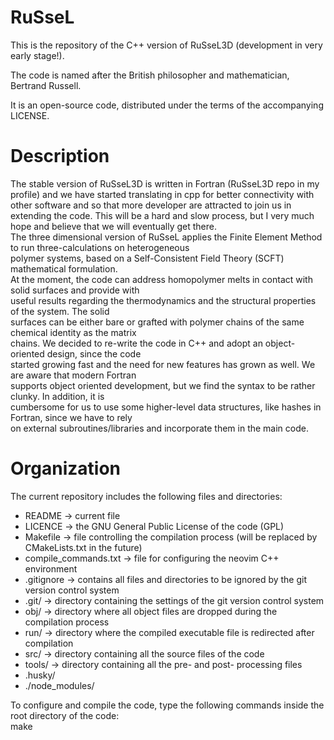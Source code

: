 # RuSseL
This is the repository of the C++ version of RuSseL3D (development in very early stage!).

The code is named after the British philosopher and mathematician, Bertrand Russell.

It is an open-source code, distributed under the terms of the accompanying LICENSE.

# Description
The stable version of RuSseL3D is written in Fortran (RuSseL3D repo in my profile) and we have started translating in cpp for better
connectivity with other software and so that more developer are attracted to join us in extending the code.
This will be a hard and slow process, but I very much hope and believe that we will eventually get there.\
The three dimensional version of RuSseL applies the Finite Element Method to run three-calculations on heterogeneous\
polymer systems, based on a Self-Consistent Field Theory (SCFT) mathematical formulation.\
At the moment, the code can address homopolymer melts in contact with solid surfaces and provide with\
useful results regarding the thermodynamics and the structural properties of the system. The solid\
surfaces can be either bare or grafted with polymer chains of the same chemical identity as the matrix\
chains. We decided to re-write the code in C++ and adopt an object-oriented design, since the code\
started growing fast and the need for new features has grown as well. We are aware that modern Fortran\
supports object oriented development, but we find the syntax to be rather clunky. In addition, it is\
cumbersome for us to use some higher-level data structures, like hashes in Fortran, since we have to rely\
on external subroutines/libraries and incorporate them in the main code. 

# Organization
The current repository includes the following files and directories:
 - README                -> current file
 - LICENCE               -> the GNU General Public License of the code (GPL)
 - Makefile              -> file controlling the compilation process (will be replaced by CMakeLists.txt in the future)
 - compile_commands.txt -> file for configuring the neovim C++ environment
 - .gitignore            -> contains all files and directories to be ignored by the git version control system
 - .git/                 -> directory containing the settings of the git version control system
 - obj/                  -> directory where all object files are dropped during the compilation process
 - run/                  -> directory where the compiled executable file is redirected after compilation
 - src/                  -> directory containing all the source files of the code
 - tools/                -> directory containing all the pre- and post- processing files
 - .husky/
 - ./node_modules/

To configure and compile the code, type the following commands inside the root directory of the code:\
    make
